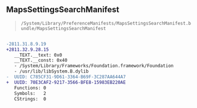 ## MapsSettingsSearchManifest

> `/System/Library/PreferenceManifests/MapsSettingsSearchManifest.bundle/MapsSettingsSearchManifest`

```diff

-2811.31.8.9.19
+2811.32.9.28.15
   __TEXT.__text: 0x0
   __TEXT.__const: 0x40
   - /System/Library/Frameworks/Foundation.framework/Foundation
   - /usr/lib/libSystem.B.dylib
-  UUID: C785CF31-9D61-3364-B69F-3C287AA644A7
+  UUID: 70E3CAF2-9217-3566-BFE8-15983EB220AE
   Functions: 0
   Symbols:   2
   CStrings:  0

```
